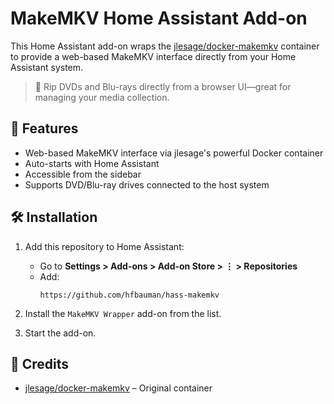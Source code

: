 # MakeMKV Home Assistant Add-on

This Home Assistant add-on wraps the [jlesage/docker-makemkv](https://github.com/jlesage/docker-makemkv) container to provide a web-based MakeMKV interface directly from your Home Assistant system.

> 📀 Rip DVDs and Blu-rays directly from a browser UI—great for managing your media collection.

## 🚀 Features

- Web-based MakeMKV interface via jlesage's powerful Docker container
- Auto-starts with Home Assistant
- Accessible from the sidebar
- Supports DVD/Blu-ray drives connected to the host system

## 🛠 Installation

1. Add this repository to Home Assistant:
   - Go to **Settings > Add-ons > Add-on Store > ⋮ > Repositories**
   - Add:  
     ```
     https://github.com/hfbauman/hass-makemkv
     ```

2. Install the `MakeMKV Wrapper` add-on from the list.
3. Start the add-on.

## 🙏 Credits

- [jlesage/docker-makemkv](https://github.com/jlesage/docker-makemkv) – Original container
